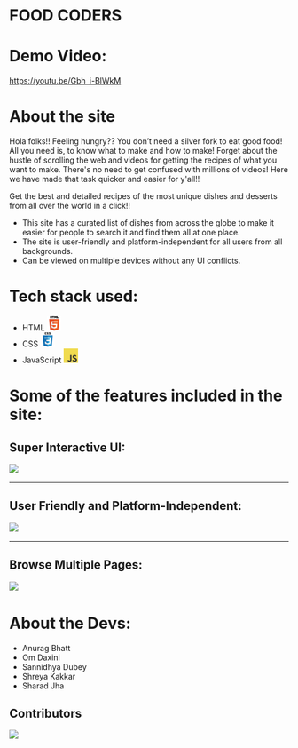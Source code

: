 # FOOD CODERS

# Demo Video:
https://youtu.be/Gbh_i-BlWkM

# About the site

Hola folks!!
Feeling hungry??
You don’t need a silver fork to eat good food! All you need is, to know what to make and how to make! Forget about the hustle of scrolling the web and videos for getting the recipes of what you want to make. There's no need to get confused with millions of videos! Here we have made that task quicker and easier for y'all!!

Get the best and detailed recipes of the most unique dishes and desserts from all over the world in a click!!

- This site has a curated list of dishes from across the globe to make it easier for people to search it and find them all at one place.
- The site is user-friendly and platform-independent for all users from all backgrounds.
- Can be viewed on multiple devices without any UI conflicts.

# Tech stack used:
- HTML  <img height = "26px" src = "https://raw.githubusercontent.com/github/explore/80688e429a7d4ef2fca1e82350fe8e3517d3494d/topics/html/html.png"> <img>
- CSS  <img height = "26px" src = "https://raw.githubusercontent.com/github/explore/80688e429a7d4ef2fca1e82350fe8e3517d3494d/topics/css/css.png"> <img>
- JavaScript <img height = "26px" src = "https://raw.githubusercontent.com/github/explore/80688e429a7d4ef2fca1e82350fe8e3517d3494d/topics/javascript/javascript.png"> <img>


# Some of the features included in the site:

## Super Interactive UI:

<img src = "https://i.postimg.cc/qqJCkrKQ/Screenshot-2022-10-15-at-1-38-49-PM.png"> </img>
<hr>

## User Friendly and Platform-Independent:

<img src = "https://raw.githubusercontent.com/TheGuyDangerous/Hackathon-noob_coders/master/Readme%20files/page2.png"> </img>
<hr>

## Browse Multiple Pages:

<img src = "https://raw.githubusercontent.com/TheGuyDangerous/Hackathon-noob_coders/master/Readme%20files/multiple%20pages.png"> </img>

# About the Devs:

- Anurag Bhatt
- Om Daxini
- Sannidhya Dubey
- Shreya Kakkar
- Sharad Jha 

## Contributors
<a href="https://github.com/TheGuyDangerous/FoodCoders/graphs/contributors">
  <img src="https://contrib.rocks/image?repo=TheGuyDangerous/FoodCoders" />
</a>
